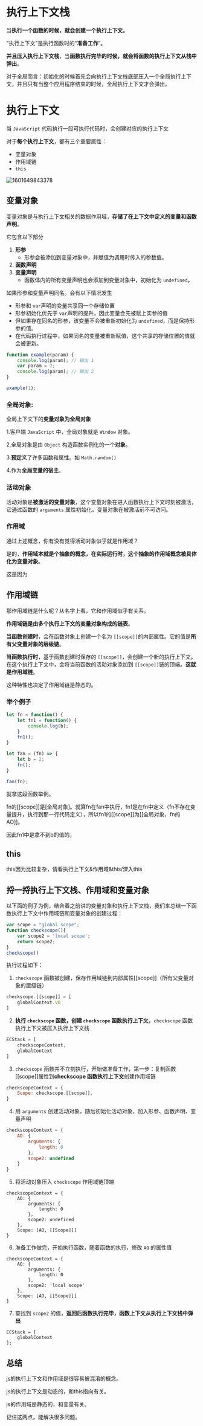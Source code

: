 # 执行上下文栈

当**执行一个函数的时候，就会创建一个执行上下文。**

"执行上下文"是执行函数时的“**准备工作**”。

**并且压入执行上下文栈**，当**函数执行完毕的时候，就会将函数的执行上下文从栈中弹出**。

对于全局而言：初始化的时候首先会向执行上下文栈底部压入一个全局执行上下文，并且只有当整个应用程序结束的时候，全局执行上下文才会弹出。

# 执行上下文

当 `JavaScript` 代码执行一段可执行代码时，会创建对应的执行上下文

对于**每个执行上下文**，都有三个重要属性：

- 变量对象
- 作用域链
- `this`

![1601649843378](images/1601649843378.png)

## 变量对象

变量对象是与执行上下文相关的数据作用域，**存储了在上下文中定义的变量和函数声明**。

它包含以下部分

1. **形参**
   - 形参会被添加到变量对象中，并赋值为调用时传入的参数值。
2. **函数声明**
3. **变量声明**
   - 函数体内的所有变量声明也会添加到变量对象中，初始化为 `undefined`。

如果形参和变量声明同名。会有以下情况发生

- 形参和 `var`声明的变量共享同一个存储位置
- 形参初始化优先于 `var`声明的提升，因此变量会先被赋上实参的值
- 但如果存在同名的形参，该变量不会被重新初始化为 `undefined`，而是保持形参的值。
- 在代码执行过程中，如果同名的变量被重新赋值，这个共享的存储位置的值就会被更新。

```js
function example(param) {
    console.log(param); // 输出 1
    var param = 2;
    console.log(param); // 输出 2
}

example(1);

```

### 全局对象:

全局上下文下的**变量对象为全局对象**

1.客户端 `JavaScript` 中，全局对象就是 `Window` 对象。

2.全局对象是由 `Object` 构造函数实例化的一个**对象**。

3.**预定义**了许多函数和属性。如 `Math.random()`

4.作为**全局变量的宿主**。

### 活动对象

活动对象是**被激活的变量对象**，这个变量对象在进入函数执行上下文时刻被激活，它通过函数的 `arguments` 属性初始化。变量对象在被激活前不可访问。

### 作用域

通过上述概念，你有没有觉得活动对象似乎就是作用域？

是的，**作用域本就是个抽象的概念，在实际运行时，这个抽象的作用域概念被具体化为变量对象**。

这是因为

## 作用域链

那作用域链是什么呢？从名字上看，它和作用域似乎有关系。

**作用域链是由多个执行上下文的变量对象构成的链表**。

**当函数创建时**，会在函数对象上创建一个名为 `[[scope]]`的内部属性。它的值是**所有父变量对象的层级链**。

**当函数执行时**，基于函数创建时保存的 `[[scope]]`，会创建一个新的执行上下文。在这个执行上下文中，会将当前函数的活动对象添加到 `[[scope]]`链的顶端。**这就是作用域链**。

这种特性也决定了作用域链是静态的。

### 举个例子

```js
let fn = function() {
    let fn1 = function() {
        console.log(b);
    }
    fn1();
}

let fan = (fn) => {
    let b = 2;
    fn();
}

fan(fn);

```

就拿这段函数举例。

fn的[[scope]]是[全局对象]。就算fn在fan中执行，fn1是在fn中定义（fn不存在变量提升，执行到那一行代码定义），所以fn1的[[scope]]为[[全局对象，fn的AO]]。

因此fn1中是拿不到b的值的。

## this

this因为比较复杂，请看执行上下文&作用域&this/深入this

## 捋一捋执行上下文栈、作用域和变量对象

以下面的例子为例，结合着之前讲的变量对象和执行上下文栈，我们来总结一下函数执行上下文中作用域链和变量对象的创建过程：

```js
var scope = "global scope";
function checkscope(){
    var scope2 = 'local scope';
    return scope2;
}
checkscope()
```

执行过程如下：

1. `checkscope` 函数被创建，保存作用域链到内部属性[[scope]]（所有父变量对象的层级链）

```js
checkscope.[[scope]] = [
    globalContext.VO
]
```

2. **执行 `checkscope` 函数，创建 `checkscope` 函数执行上下文**，`checkscope` 函数执行上下文被压入执行上下文栈

```js
ECStack = [
    checkscopeContext,
    globalContext
]
```

3. `checkscope` 函数并不立刻执行，开始做准备工作，第一步：复制函数[[scope]]属性到**checkscope 函数执行上下文**创建作用域链

```js
checkscopeContext = {
    Scope: checkscope.[[scope]],
}
```

4. 用 `arguments` 创建活动对象，随后初始化活动对象，加入形参、函数声明、变量声明

```js
checkscopeContext = {
    AO: {
        arguments: {
            length: 0
        },
        scope2: undefined
    }
}
```

5. 将活动对象压入 `checkscope` 作用域链顶端

```
checkscopeContext = {
    AO: {
        arguments: {
            length: 0
        },
        scope2: undefined
    },
    Scope: [AO, [[Scope]]]
}
```

6. 准备工作做完，开始执行函数，随着函数的执行，修改 `AO` 的属性值

```
checkscopeContext = {
    AO: {
        arguments: {
            length: 0
        },
        scope2: 'local scope'
    },
    Scope: [AO, [[Scope]]]
}
```

7. 查找到 `scope2` 的值，**返回后函数执行完毕，函数上下文从执行上下文栈中弹出**

```
ECStack = [
    globalContext
];
```

## 总结

js的执行上下文和作用域是很容易被混淆的概念。

js的执行上下文是动态的，和this指向有关。

js的作用域是静态的，和变量有关。

记住这两点，能解决很多问题。
